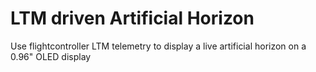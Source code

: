 # LTM driven Artificial Horizon
 Use flightcontroller LTM telemetry to display a live artificial horizon on a 0.96" OLED display
